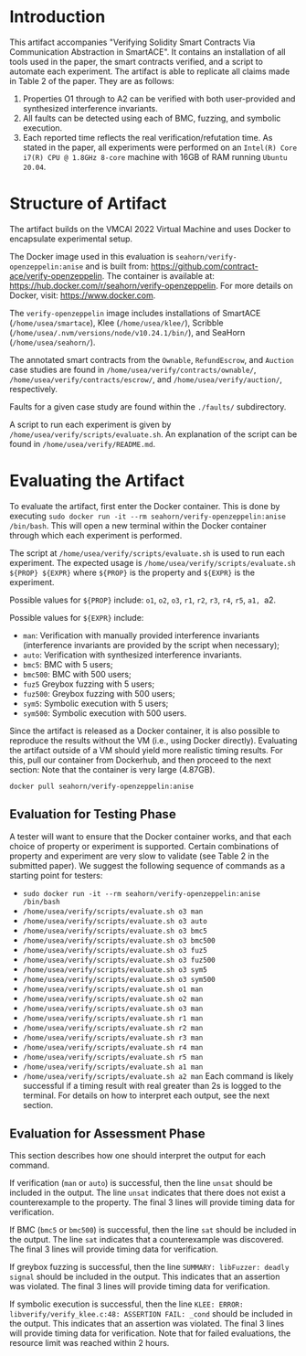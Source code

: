 # Introduction

This artifact accompanies "Verifying Solidity Smart Contracts Via Communication Abstraction in SmartACE".
It contains an installation of all tools used in the paper, the smart contracts verified, and a script to automate each experiment.
The artifact is able to replicate all claims made in Table 2 of the paper.
They are as follows:
1. Properties O1 through to A2 can be verified with both user-provided and synthesized interference invariants.
2. All faults can be detected using each of BMC, fuzzing, and symbolic execution.
3. Each reported time reflects the real verification/refutation time.
As stated in the paper, all experiments were performed on an `Intel(R) Core i7(R) CPU @ 1.8GHz 8-core` machine with 16GB of RAM running `Ubuntu 20.04`.

# Structure of Artifact

The artifact builds on the VMCAI 2022 Virtual Machine and uses Docker to encapsulate experimental setup.

The Docker image used in this evaluation is `seahorn/verify-openzeppelin:anise` and is built from: https://github.com/contract-ace/verify-openzeppelin.
The container is available at: https://hub.docker.com/r/seahorn/verify-openzeppelin.
For more details on Docker, visit: https://www.docker.com.

The `verify-openzeppelin` image includes installations of SmartACE (`/home/usea/smartace`), Klee (`/home/usea/klee/`), Scribble (`/home/usea/.nvm/versions/node/v10.24.1/bin/`), and SeaHorn (`/home/usea/seahorn/`).

The annotated smart contracts from the `Ownable`, `RefundEscrow`, and `Auction` case studies are found in `/home/usea/verify/contracts/ownable/`, `/home/usea/verify/contracts/escrow/`, and `/home/usea/verify/auction/`, respectively.

Faults for a given case study are found within the `./faults/` subdirectory.

A script to run each experiment is given by `/home/usea/verify/scripts/evaluate.sh`.
An explanation of the script can be found in `/home/usea/verify/README.md`.

# Evaluating the Artifact

To evaluate the artifact, first enter the Docker container.
This is done by executing `sudo docker run -it --rm seahorn/verify-openzeppelin:anise /bin/bash`.
This will open a new terminal within the Docker container through which each experiment is performed.

The script at `/home/usea/verify/scripts/evaluate.sh` is used to run each experiment.
The expected usage is `/home/usea/verify/scripts/evaluate.sh ${PROP} ${EXPR}` where `${PROP}` is the property and `${EXPR}` is the experiment.

Possible values for `${PROP}` include: `o1`, `o2`, `o3`, `r1`, `r2`, `r3`, `r4`, `r5`, `a1, `a2.

Possible values for `${EXPR}` include:
- `man`: Verification with manually provided interference invariants (interference invariants are provided by the script when necessary);
- `auto`: Verification with synthesized interference invariants.
- `bmc5`: BMC with 5 users;
- `bmc500`: BMC with 500 users;
- `fuz5` Greybox fuzzing with 5 users;
- `fuz500`: Greybox fuzzing with 500 users;
- `sym5`: Symbolic execution with 5 users;
- `sym500`: Symbolic execution with 500 users.

Since the artifact is released as a Docker container, it is also possible to reproduce the results without the VM (i.e., using Docker directly).
Evaluating the artifact outside of a VM should yield more realistic timing results.
For this, pull our container from Dockerhub, and then proceed to the next section:
Note that the container is very large (4.87GB).
```
docker pull seahorn/verify-openzeppelin:anise
```

## Evaluation for Testing Phase

A tester will want to ensure that the Docker container works, and that each choice of property or experiment is supported.
Certain combinations of property and experiment are very slow to validate (see Table 2 in the submitted paper).
We suggest the following sequence of commands as a starting point for testers:
- `sudo docker run -it --rm seahorn/verify-openzeppelin:anise /bin/bash`
- `/home/usea/verify/scripts/evaluate.sh o3 man`
- `/home/usea/verify/scripts/evaluate.sh o3 auto`
- `/home/usea/verify/scripts/evaluate.sh o3 bmc5`
- `/home/usea/verify/scripts/evaluate.sh o3 bmc500`
- `/home/usea/verify/scripts/evaluate.sh o3 fuz5`
- `/home/usea/verify/scripts/evaluate.sh o3 fuz500`
- `/home/usea/verify/scripts/evaluate.sh o3 sym5`
- `/home/usea/verify/scripts/evaluate.sh o3 sym500`
- `/home/usea/verify/scripts/evaluate.sh o1 man`
- `/home/usea/verify/scripts/evaluate.sh o2 man`
- `/home/usea/verify/scripts/evaluate.sh o3 man`
- `/home/usea/verify/scripts/evaluate.sh r1 man`
- `/home/usea/verify/scripts/evaluate.sh r2 man`
- `/home/usea/verify/scripts/evaluate.sh r3 man`
- `/home/usea/verify/scripts/evaluate.sh r4 man`
- `/home/usea/verify/scripts/evaluate.sh r5 man`
- `/home/usea/verify/scripts/evaluate.sh a1 man`
- `/home/usea/verify/scripts/evaluate.sh a2 man`
Each command is likely successful if a timing result with real greater than 2s is logged to the terminal.
For details on how to interpret each output, see the next section.

## Evaluation for Assessment Phase

This section describes how one should interpret the output for each command.

If verification (`man` or `auto`) is successful, then the line `unsat` should be included in the output.
The line `unsat` indicates that there does not exist a counterexample to the property.
The final 3 lines will provide timing data for verification.

If BMC (`bmc5` or `bmc500`) is successful, then the line `sat` should be included in the output.
The line `sat` indicates that a counterexample was discovered.
The final 3 lines will provide timing data for verification.

If greybox fuzzing is successful, then the line `SUMMARY: libFuzzer: deadly signal` should be included in the output.
This indicates that an assertion was violated.
The final 3 lines will provide timing data for verification.

If symbolic execution is successful, then the line `KLEE: ERROR: libverify/verify_klee.c:48: ASSERTION FAIL: _cond` should be included in the output.
This indicates that an assertion was violated.
The final 3 lines will provide timing data for verification.
Note that for failed evaluations, the resource limit was reached within 2 hours.
